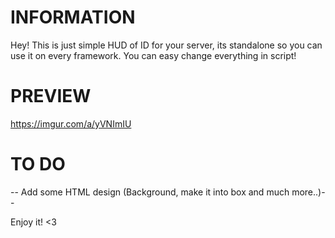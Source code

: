 # INFORMATION
Hey! This is just simple HUD of ID for your server, its standalone so you can use it on every framework.
You can easy change everything in script!

# PREVIEW
https://imgur.com/a/yVNImIU

# TO DO
-- Add some HTML design (Background, make it into box and much more..)--

Enjoy it! <3
